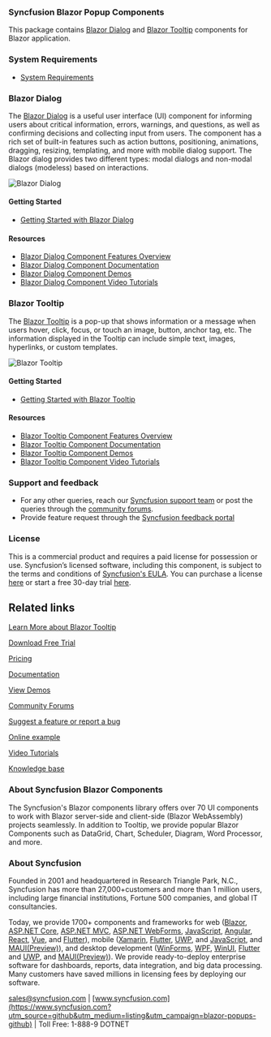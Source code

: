 ### Syncfusion Blazor Popup Components

This package contains [Blazor Dialog](https://www.syncfusion.com/blazor-components/blazor-modal-dialog?utm_source=github&utm_medium=listing&utm_campaign=blazor-popups-github) and [Blazor Tooltip](https://www.syncfusion.com/blazor-components/blazor-tooltip?utm_source=github&utm_medium=listing&utm_campaign=blazor-popups-github) components for Blazor application.

### System Requirements

* [System Requirements](https://blazor.syncfusion.com/documentation/system-requirements?utm_source=github&utm_medium=listing&utm_campaign=blazor-popups-github)

### Blazor Dialog

The [Blazor Dialog](https://www.syncfusion.com/blazor-components/blazor-modal-dialog?utm_source=github&utm_medium=listing&utm_campaign=blazor-popups-github) is a useful user interface (UI) component for informing users about critical information, errors, warnings, and questions, as well as confirming decisions and collecting input from users. The component has a rich set of built-in features such as action buttons, positioning, animations, dragging, resizing, templating, and more with mobile dialog support. The Blazor dialog provides two different types: modal dialogs and non-modal dialogs (modeless) based on interactions.

![Blazor Dialog](https://raw.githubusercontent.com/SyncfusionExamples/github-img/master/blazor/blazor-dialog.png)

#### Getting Started

* [Getting Started with Blazor Dialog](https://blazor.syncfusion.com/documentation/dialog/getting-started?utm_source=github&utm_medium=listing&utm_campaign=blazor-popups-github)

#### Resources

* [Blazor Dialog Component Features Overview](https://www.syncfusion.com/blazor-components/blazor-modal-dialog?utm_source=github&utm_medium=listing&utm_campaign=blazor-popups-github)
* [Blazor Dialog Component Documentation](https://blazor.syncfusion.com/documentation/dialog/getting-started?utm_source=github&utm_medium=listing&utm_campaign=blazor-popups-github)
* [Blazor Dialog Component Demos](https://blazor.syncfusion.com/demos/dialog/default-functionalities?utm_source=github&utm_medium=listing&utm_campaign=blazor-popups-github)
* [Blazor Dialog Component Video Tutorials](https://www.syncfusion.com/tutorial-videos/blazor/dialog?utm_source=github&utm_medium=listing&utm_campaign=blazor-popups-github)

### Blazor Tooltip

The [Blazor Tooltip](https://www.syncfusion.com/blazor-components/blazor-tooltip?utm_source=github&utm_medium=listing&utm_campaign=blazor-popups-github) is a pop-up that shows information or a message when users hover, click, focus, or touch an image, button, anchor tag, etc. The information displayed in the Tooltip can include simple text, images, hyperlinks, or custom templates.

![Blazor Tooltip](https://raw.githubusercontent.com/SyncfusionExamples/github-img/master/blazor/blazor-tooltip.png)

#### Getting Started

* [Getting Started with Blazor Tooltip](https://blazor.syncfusion.com/documentation/tooltip/getting-started?utm_source=github&utm_medium=listing&utm_campaign=blazor-popups-github)

#### Resources

* [Blazor Tooltip Component Features Overview](https://www.syncfusion.com/blazor-components/blazor-tooltip?utm_source=github&utm_medium=listing&utm_campaign=blazor-popups-github)
* [Blazor Tooltip Component Documentation](https://blazor.syncfusion.com/documentation/tooltip/getting-started?utm_source=github&utm_medium=listing&utm_campaign=blazor-popups-github)
* [Blazor Tooltip Component Demos](https://blazor.syncfusion.com/demos/tooltip/default?utm_source=github&utm_medium=listing&utm_campaign=blazor-popups-github)
* [Blazor Tooltip Component Video Tutorials](https://www.syncfusion.com/tutorial-videos/blazor/tooltip?utm_source=github&utm_medium=listing&utm_campaign=blazor-popups-github)

### Support and feedback
* For any other queries, reach our [Syncfusion support team](https://www.syncfusion.com/support/directtrac/incidents/newincident?utm_source=github&utm_medium=listing&utm_campaign=blazor-popups-github) or post the queries through the [community forums](https://www.syncfusion.com/forums/blazor-components?utm_source=github&utm_medium=listing&utm_campaign=blazor-popups-github).
* Provide feature request through the [Syncfusion feedback portal](https://www.syncfusion.com/feedback/blazor-components?utm_source=github&utm_medium=listing&utm_campaign=blazor-popups-github)

### License
This is a commercial product and requires a paid license for possession or use. Syncfusion’s licensed software, including this component, is subject to the terms and conditions of [Syncfusion's EULA](https://www.syncfusion.com/eula/es/?utm_source=github&utm_medium=listing&utm_campaign=blazor-popups-github). You can purchase a license [here]( https://www.syncfusion.com/sales/products?utm_source=github&utm_medium=listing&utm_campaign=blazor-popups-github) or start a free 30-day trial [here](https://www.syncfusion.com/account/manage-trials/start-trials?utm_source=github&utm_medium=listing&utm_campaign=blazor-popups-github).



## Related links

[Learn More about Blazor Tooltip](https://www.syncfusion.com/blazor-components/blazor-tooltip?utm_source=github&utm_medium=listing&utm_campaign=blazor-tooltip-github-samples)

[Download Free Trial](https://www.syncfusion.com/downloads/blazor?utm_source=github&utm_medium=listing&utm_campaign=blazor-tooltip-github-samples)

[Pricing](https://www.syncfusion.com/sales/products/blazor?utm_source=github&utm_medium=listing&utm_campaign=blazor-tooltip-github-samples)

[Documentation](https://blazor.syncfusion.com/documentation/tooltip/getting-started?utm_source=github&utm_medium=listing&utm_campaign=blazor-tooltip-github-samples)

[View Demos](https://blazor.syncfusion.com/demos/tooltip/default-functionalities?utm_source=github&utm_medium=listing&utm_campaign=blazor-tooltip-github-samples)

[Community Forums](https://www.syncfusion.com/forums/blazor-components?utm_source=github&utm_medium=listing&utm_campaign=blazor-tooltip-github-samples)

[Suggest a feature or report a bug](https://www.syncfusion.com/feedback/blazor-components?utm_source=github&utm_medium=listing&utm_campaign=blazor-tooltip-github-samples)

[Online example](https://blazor.syncfusion.com/demos/toolbar/default-functionalities?utm_source=github&utm_medium=listing&utm_campaign=blazor-tooltip-github-samples)

[Video Tutorials](https://www.syncfusion.com/tutorial-videos/blazor/toolbar?utm_source=github&utm_medium=listing&utm_campaign=blazor-tooltip-github-samples)

[Knowledge base](https://www.syncfusion.com/kb/blazor-components?utm_source=github&utm_medium=listing&utm_campaign=blazor-tooltip-github-samples)

### About Syncfusion Blazor Components
The Syncfusion's Blazor components library offers over 70 UI components to work with Blazor server-side and client-side (Blazor WebAssembly) projects seamlessly. In addition to Tooltip, we provide popular Blazor Components such as DataGrid, Chart, Scheduler, Diagram, Word Processor, and more.

### About Syncfusion
Founded in 2001 and headquartered in Research Triangle Park, N.C., Syncfusion has more than 27,000+customers and more than 1 million users, including large financial institutions, Fortune 500 companies, and global IT consultancies.
 
Today, we provide 1700+ components and frameworks for web ([Blazor](https://www.syncfusion.com/blazor-components?utm_source=github&utm_medium=listing&utm_campaign=blazor-popups-github), [ASP.NET Core](https://www.syncfusion.com/aspnet-core-ui-controls?utm_source=github&utm_medium=listing&utm_campaign=blazor-popups-github), [ASP.NET MVC](https://www.syncfusion.com/aspnet-mvc-ui-controls?utm_source=github&utm_medium=listing&utm_campaign=blazor-popups-github), [ASP.NET WebForms](https://www.syncfusion.com/jquery/aspnet-webforms-ui-controls?utm_source=github&utm_medium=listing&utm_campaign=blazor-popups-github), [JavaScript](https://www.syncfusion.com/javascript-ui-controls?utm_source=github&utm_medium=listing&utm_campaign=blazor-popups-github), [Angular](https://www.syncfusion.com/angular-ui-components?utm_source=github&utm_medium=listing&utm_campaign=blazor-popups-github), [React](https://www.syncfusion.com/react-ui-components?utm_source=github&utm_medium=listing&utm_campaign=blazor-popups-github), [Vue](https://www.syncfusion.com/vue-ui-components?utm_source=github&utm_medium=listing&utm_campaign=blazor-popups-github), and [Flutter](https://www.syncfusion.com/flutter-widgets?utm_source=github&utm_medium=listing&utm_campaign=blazor-popups-github)), mobile ([Xamarin](https://www.syncfusion.com/xamarin-ui-controls?utm_source=github&utm_medium=listing&utm_campaign=blazor-popups-github), [Flutter](https://www.syncfusion.com/flutter-widgets?utm_source=github&utm_medium=listing&utm_campaign=blazor-popups-github), [UWP](https://www.syncfusion.com/uwp-ui-controls?utm_source=github&utm_medium=listing&utm_campaign=blazor-popups-github), and [JavaScript](https://www.syncfusion.com/javascript-ui-controls?utm_source=github&utm_medium=listing&utm_campaign=blazor-popups-github), and [MAUI(Preview)](https://www.syncfusion.com/maui-controls?utm_source=github&utm_medium=listing&utm_campaign=blazor-split-buttons-github)), and desktop development ([WinForms](https://www.syncfusion.com/winforms-ui-controls?utm_source=github&utm_medium=listing&utm_campaign=blazor-popups-github), [WPF](https://www.syncfusion.com/wpf-controls?utm_source=github&utm_medium=listing&utm_campaign=blazor-popups-github), [WinUI](https://www.syncfusion.com/winui-controls?utm_source=github&utm_medium=listing&utm_campaign=blazor-popups-github), [Flutter](https://www.syncfusion.com/flutter-widgets?utm_source=github&utm_medium=listing&utm_campaign=blazor-popups-github) and [UWP](https://www.syncfusion.com/uwp-ui-controls?utm_source=github&utm_medium=listing&utm_campaign=blazor-popups-github), and [MAUI(Preview)](https://www.syncfusion.com/maui-controls?utm_source=github&utm_medium=listing&utm_campaign=blazor-split-buttons-github)). We provide ready-to-deploy enterprise software for dashboards, reports, data integration, and big data processing. Many customers have saved millions in licensing fees by deploying our software.

[sales@syncfusion.com](mailto:sales@syncfusion.com?Subject=Syncfusion%20Blazor%20-%20GitHub) | [www.syncfusion.com](https://www.syncfusion.com?utm_source=github&utm_medium=listing&utm_campaign=blazor-popups-github) | Toll Free: 1-888-9 DOTNET